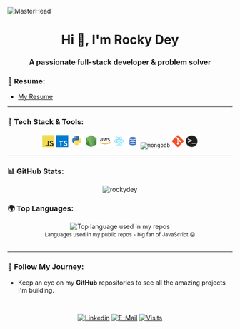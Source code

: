 ![MasterHead](https://i.ibb.co.com/PGfbzytC/Github-Banner.gif)

<h1 align="center">Hi 👋, I'm Rocky Dey</h1>
<h3 align="center">A passionate full-stack developer & problem solver</h3>

### 📄 Resume:
- [My Resume](https://drive.google.com/file/d/1DOqynzOwaejY6r1DlXmSu1DpK_v8Ty32/view?usp=sharing)

---

### 🚀 Tech Stack & Tools:
<p align="center">
  <code><img height="27" src="https://raw.githubusercontent.com/github/explore/80688e429a7d4ef2fca1e82350fe8e3517d3494d/topics/javascript/javascript.png" alt="javascript"></code>
<code><img height="27" src="https://raw.githubusercontent.com/github/explore/80688e429a7d4ef2fca1e82350fe8e3517d3494d/topics/typescript/typescript.png" alt="typescript"></code>
<code><img height="30" src="https://raw.githubusercontent.com/github/explore/80688e429a7d4ef2fca1e82350fe8e3517d3494d/topics/python/python.png" alt="python"></code>
<code><img height="27" src="https://raw.githubusercontent.com/github/explore/80688e429a7d4ef2fca1e82350fe8e3517d3494d/topics/nodejs/nodejs.png" alt="nodejs"></code>
<code><img height="27" src="https://raw.githubusercontent.com/github/explore/80688e429a7d4ef2fca1e82350fe8e3517d3494d/topics/aws/aws.png" alt="aws"></code>
<code><img height="27" src="https://raw.githubusercontent.com/github/explore/80688e429a7d4ef2fca1e82350fe8e3517d3494d/topics/react/react.png" alt="react"></code>
<code><img height="27" src="https://raw.githubusercontent.com/github/explore/80688e429a7d4ef2fca1e82350fe8e3517d3494d/topics/sql/sql.png" alt="sql"></code>
<code><img height="27" src="https://encrypted-tbn0.gstatic.com/images?q=tbn%3AANd9GcSTTzPAw-55ssm1Im594xYZ9eRQu2JylrkYLg&usqp=CAU" alt="mongodb"></code>
<code><img height="27" src="https://raw.githubusercontent.com/devicons/devicon/master/icons/git/git-original.svg" alt="git"></code>
<code><img height="27" src="https://raw.githubusercontent.com/github/explore/80688e429a7d4ef2fca1e82350fe8e3517d3494d/topics/terminal/terminal.png" alt="terminal"></code>
</p>

---

### 📊 GitHub Stats:
  <p align="center"> <img src="https://github-readme-stats.vercel.app/api?username=rockydey&show_icons=true&theme=gotham" alt="rockydey" />



### 🌍 Top Languages:
<div align="center">
  <img width="" src="https://github-readme-stats.vercel.app/api/top-langs/?username=aralroca&layout=compact&hide_title=1&card_width=300" alt="Top language used in my repos" />
  <br />
  <small>Languages used in my public repos - big fan of JavaScript 😛</small>
  <br />
  <br />
</div>



---

### 📌 Follow My Journey:
- Keep an eye on my **GitHub** repositories to see all the amazing projects I'm building.

&nbsp;<div align="center">
  [![Linkedin](https://img.shields.io/badge/linked-in-369?style=flat-square&logo=linkedin&logoColor=white&color=blue)](https://www.linkedin.com/in/deyrocky/)
  [![E-Mail](https://img.shields.io/badge/email-reveal-2a8?style=flat-square&logo=gmail&logoColor=white)](mailto:rockydey077@gmail.com)
  [![Visits](https://komarev.com/ghpvc/?username=rockydey&logo=GitHub&label=github%20visits&color=336699&logoColor=white&style=flat-square)](https://github.com/rockydey)
</div>
